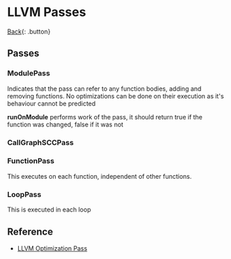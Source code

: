 # LLVM Passes

[Back](./llvm.md){: .button}

## Passes

### ModulePass

Indicates that the pass can refer to any function bodies, adding and removing functions. No optimizations can 
be done on their execution as it's behaviour cannot be predicted

**runOnModule** performs work of the pass, it should return true if the function was changed, false if it was not

### CallGraphSCCPass

### FunctionPass

This executes on each function, independent of other functions.

### LoopPass

This is executed in each loop

## Reference

- [LLVM Optimization Pass](https://releases.llvm.org/10.0.0/docs/WritingAnLLVMPass.html)
